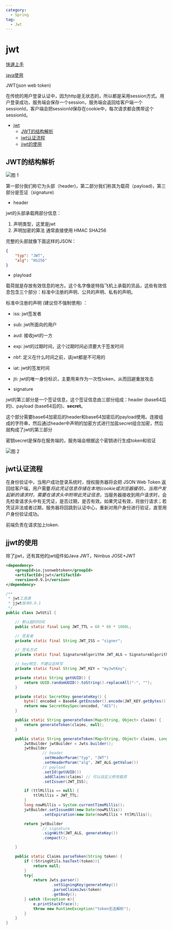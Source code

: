 ```yaml
---
category:
  - Spring
tag:
  - Jwt
---
```


# jwt

[快速上手](https://cloud.tencent.com/developer/article/2148676)

[java使用](https://www.bilibili.com/video/BV1cK4y197EM/)

JWT(json web token)

在传统的用户登录认证中，因为http是无状态的，所以都是采用session方式。用户登录成功，服务端会保存一个session，服务端会返回给客户端一个sessionId，客户端会把sessionId保存在cookie中，每次请求都会携带这个sessionId。

- [jwt](#jwt)
  - [JWT的结构解析](#jwt的结构解析)
  - [jwt认证流程](#jwt认证流程)
  - [jjwt的使用](#jjwt的使用)

## JWT的结构解析

![图 1](https://s2.loli.net/2023/03/08/d84saLIP9rRGzhg.png)  

第一部分我们称它为头部（header)，第二部分我们称其为载荷（payload)，第三部分是签证（signature)

- header

jwt的头部承载两部分信息：

1. 声明类型，这里是jwt
2. 声明加密的算法 通常直接使用 HMAC SHA256

完整的头部就像下面这样的JSON：

```json
{ 
    "typ": "JWT",
    "alg": "HS256"
}
```

- playload
  
载荷就是存放有效信息的地方。这个名字像是特指飞机上承载的货品，这些有效信息包含三个部分：标准中注册的声明、公共的声明、私有的声明。

标准中注册的声明 (建议但不强制使用) ：

- iss: jwt签发者
- sub: jwt所面向的用户
- aud: 接收jwt的一方
- exp: jwt的过期时间，这个过期时间必须要大于签发时间
- nbf: 定义在什么时间之前，该jwt都是不可用的
- iat: jwt的签发时间
- jti: jwt的唯一身份标识，主要用来作为一次性token，从而回避重放攻击

- signature
  
jwt的第三部分是一个签证信息，这个签证信息由三部分组成：header (base64后的)、payload (base64后的)、**secret**。

这个部分需要base64加密后的header和base64加密后的payload使用。连接组成的字符串，然后通过header中声明的加密方式进行加盐secret组合加密，然后就构成了jwt的第三部分

密钥secret是保存在服务端的，服务端会根据这个密钥进行生成token和验证

![图 2](https://s2.loli.net/2023/03/08/rhEeoLMcAgmBQTu.png)  

## jwt认证流程

在身份验证中，当用户成功登录系统时，授权服务器将会把 JSON Web Token 返回给客户端，用户需要*将此凭证信息存储在本地(cookie或浏览器缓存)。当用户发起新的请求时，需要在请求头中附带此凭证信息*，当服务器接收到用户请求时，会先检查请求头中有无凭证，是否过期，是否有效。如果凭证有效，将放行请求；若凭证非法或者过期，服务器将回跳到认证中心，重新对用户身份进行验证，直至用户身份验证成功。

前端负责在请求加上token.

## jjwt的使用

除了jjwt，还有其他的jwt组件如Java JWT，Nimbus JOSE+JWT

```xml
<dependency>
    <groupId>io.jsonwebtoken</groupId>
    <artifactId>jjwt</artifactId>
    <version>0.9.1</version>
</dependency>
```

```java
/**
 * jwt工具类
 * jjwt版本0.9.1
 */
public class JwtUtil {

    // 默认超时时间
    public static final Long JWT_TTL = 60 * 60 * 1000L;

    // 签发者
    private static final String JWT_ISS = "signer";

    // 签名方式
    private static final SignatureAlgorithm JWT_ALG = SignatureAlgorithm.HS256;

    // key明文，不建议这样写
    private static final String JWT_KEY = "myJwtKey";

    private static String getUUID() {
        return UUID.randomUUID().toString().replaceAll("-", "");
    }

    private static SecretKey generateKey() {
        byte[] encoded = Base64.getEncoder().encode(JWT_KEY.getBytes());
        return new SecretKeySpec(encoded, "AES");
    }

    public static String generateToken(Map<String, Object> claims) {
        return generateToken(claims, null);
    }

    public static String generateToken(Map<String, Object> claims, Long ttlMillis) {
        JwtBuilder jwtBuilder = Jwts.builder();
        jwtBuilder
                // header
                .setHeaderParam("typ", "JWT")
                .setHeaderParam("alg", JWT_ALG.getValue())
                // payload
                .setId(getUUID())
                .addClaims(claims) // 可以自定义修改载荷
                .setIssuer(JWT_ISS);

        if (ttlMillis == null) {
            ttlMillis = JWT_TTL;
        }
        long nowMillis = System.currentTimeMillis();
        jwtBuilder.setIssuedAt(new Date(nowMillis))
                .setExpiration(new Date(nowMillis + ttlMillis));

        return jwtBuilder
                // signature
                .signWith(JWT_ALG, generateKey())
                .compact();

    }

    public static Claims parseToken(String token) {
        if (!StringUtils.hasText(token)){
            return null;
        }
        try{
            return Jwts.parser()
                    .setSigningKey(generateKey())
                    .parseClaimsJws(token)
                    .getBody();
        } catch (Exception e){
            e.printStackTrace();
            throw new RuntimeException("token无法解析");
        }
    }
}
```
